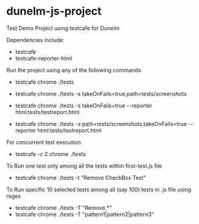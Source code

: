# dunelm-js-project
Test Demo Project using testcafe for Dunelm

Dependencies include:
  - testcafe
  - testcafe-reporter-html

Run the project using any of the following commands

- testcafe chrome ./tests 
- testcafe chrome ./tests -s takeOnFails=true,path=tests/screenshots

- testcafe chrome ./tests -s takeOnFails=true --reporter html:tests/testreport.html
- testcafe chrome ./tests -s path=tests/screenshots,takeOnFails=true --reporter html:tests/testreport.html

For concurrent test execution
- testcafe -c 2 chrome ./tests

To Run one test only among all the tests within first-test.js file
- testcafe chrome ./tests -t "Remove CheckBox Test"

To Run specific 10 selected tests among all (say 100) tests in .js file using regex 
- testcafe chrome ./tests -T "Remove.*"
- testcafe chrome ./tests -T "pattern1|pattern2|pattern3"
